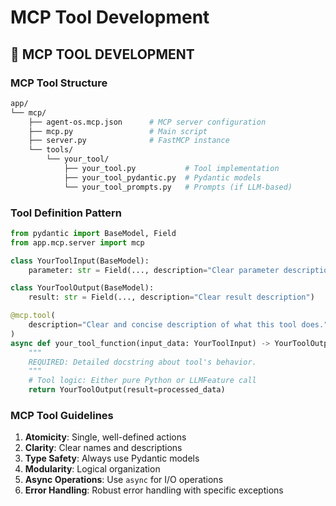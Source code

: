 <!-- version: shard-20250825154349 -->
<!-- last-updated: 2025-08-25T15:43:49Z -->
<!-- document-type: engineering-rule-shard -->
<!-- parent-document: consolidated-rules -->

# MCP Tool Development

## 🔌 **MCP TOOL DEVELOPMENT**

### **MCP Tool Structure**
```bash
app/
└── mcp/
    ├── agent-os.mcp.json      # MCP server configuration
    ├── mcp.py                 # Main script
    ├── server.py              # FastMCP instance
    └── tools/
        └── your_tool/
            ├── your_tool.py           # Tool implementation
            ├── your_tool_pydantic.py  # Pydantic models
            └── your_tool_prompts.py   # Prompts (if LLM-based)
```

### **Tool Definition Pattern**
```python
from pydantic import BaseModel, Field
from app.mcp.server import mcp

class YourToolInput(BaseModel):
    parameter: str = Field(..., description="Clear parameter description")

class YourToolOutput(BaseModel):
    result: str = Field(..., description="Clear result description")

@mcp.tool(
    description="Clear and concise description of what this tool does."
)
async def your_tool_function(input_data: YourToolInput) -> YourToolOutput:
    """
    REQUIRED: Detailed docstring about tool's behavior.
    """
    # Tool logic: Either pure Python or LLMFeature call
    return YourToolOutput(result=processed_data)
```

### **MCP Tool Guidelines**
1. **Atomicity**: Single, well-defined actions
2. **Clarity**: Clear names and descriptions
3. **Type Safety**: Always use Pydantic models
4. **Modularity**: Logical organization
5. **Async Operations**: Use `async` for I/O operations
6. **Error Handling**: Robust error handling with specific exceptions

